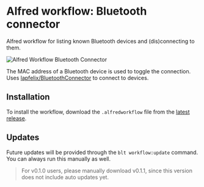 # Alfred workflow: Bluetooth connector
Alfred workflow for listing known Bluetooth devices and (dis)connecting to them.

![Alfred Workflow Bluetooth Connector](https://raw.githubusercontent.com/trietsch/alfred-bluetooth-connector/master/alfred-bluetooth-connector.png "Alfred Workflow Bluetooth Connector")

The MAC address of a Bluetooth device is used to toggle the connection. Uses [lapfelix/BluetoothConnector](https://github.com/lapfelix/BluetoothConnector) to connect to devices.

## Installation
To install the workflow, download the `.alfredworkflow` file from the [latest release](https://github.com/trietsch/alfred-bluetooth-connector/releases/latest).

## Updates
Future updates will be provided through the `blt workflow:update` command. You can always run this manually as well.

> For v0.1.0 users, please manually download v0.1.1, since this version does not include auto updates yet.